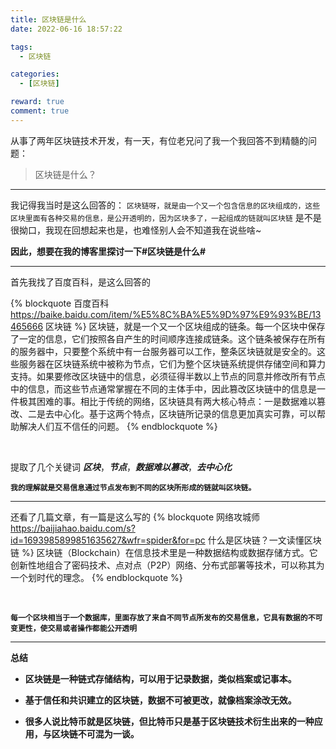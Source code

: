 ```yaml
---
title: 区块链是什么
date: 2022-06-16 18:57:22

tags:
  - 区块链

categories:
  - [区块链]

reward: true
comment: true
---
```


从事了两年区块链技术开发，有一天，有位老兄问了我一个我回答不到精髓的问题：

> 区块链是什么？

<!-- more -->

---

我记得我当时是这么回答的：
`区块链呀，就是由一个又一个包含信息的区块组成的，这些区块里面有各种交易的信息，是公开透明的，因为区块多了，一起组成的链就叫区块链`
是不是很拗口，我现在回想起来也是，也难怪别人会不知道我在说些啥~

**因此，想要在我的博客里探讨一下#区块链是什么#**

---

首先我找了百度百科，是这么回答的

{% blockquote 百度百科 https://baike.baidu.com/item/%E5%8C%BA%E5%9D%97%E9%93%BE/13465666 区块链 %}
区块链，就是一个又一个区块组成的链条。每一个区块中保存了一定的信息，它们按照各自产生的时间顺序连接成链条。这个链条被保存在所有的服务器中，只要整个系统中有一台服务器可以工作，整条区块链就是安全的。这些服务器在区块链系统中被称为节点，它们为整个区块链系统提供存储空间和算力支持。如果要修改区块链中的信息，必须征得半数以上节点的同意并修改所有节点中的信息，而这些节点通常掌握在不同的主体手中，因此篡改区块链中的信息是一件极其困难的事。相比于传统的网络，区块链具有两大核心特点：一是数据难以篡改、二是去中心化。基于这两个特点，区块链所记录的信息更加真实可靠，可以帮助解决人们互不信任的问题。
{% endblockquote %}

<br />

提取了几个关键词 **_区块_**，**_节点_**，**_数据难以篡改_**，**_去中心化_**

**`我的理解就是交易信息通过节点发布到不同的区块所形成的链就叫区块链。`**

---

还看了几篇文章，有一篇是这么写的
{% blockquote 网络攻城师 https://baijiahao.baidu.com/s?id=1693985899851635627&wfr=spider&for=pc 什么是区块链？一文读懂区块链 %}
区块链（Blockchain）在信息技术里是一种数据结构或数据存储方式。它创新性地组合了密码技术、点对点（P2P）网络、分布式部署等技术，可以称其为一个划时代的理念。
{% endblockquote %}

<br />

**`每一个区块相当于一个数据库，里面存放了来自不同节点所发布的交易信息，它具有数据的不可变更性，使交易或者操作都能公开透明`**

---

**总结**

- **区块链是一种链式存储结构，可以用于记录数据，类似档案或记事本。**

- **基于信任和共识建立的区块链，数据不可被更改，就像档案涂改无效。**

- **很多人说比特币就是区块链，但比特币只是基于区块链技术衍生出来的一种应用，与区块链不可混为一谈。**
